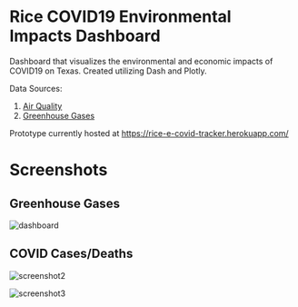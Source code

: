 # Rice COVID19 Environmental Impacts Dashboard
Dashboard that visualizes the environmental and economic impacts of COVID19 on Texas. Created utilizing Dash and Plotly. 

Data Sources: 
1. [Air Quality](https://www.tceq.texas.gov/agency/data/lookup-data/download-data.html)
2. [Greenhouse Gases](https://science.jpl.nasa.gov/EarthScience/index.cfm)


Prototype currently hosted at https://rice-e-covid-tracker.herokuapp.com/

# Screenshots
## Greenhouse Gases  
![dashboard](https://user-images.githubusercontent.com/39538422/98979802-a7af1980-24d0-11eb-8c75-48291e2ad562.png)

## COVID Cases/Deaths
![screenshot2](https://user-images.githubusercontent.com/39538422/98979754-97973a00-24d0-11eb-97b0-6b61b82324d5.png)

![screenshot3](https://user-images.githubusercontent.com/39538422/98979774-9e25b180-24d0-11eb-9091-e252b81d0218.png)

